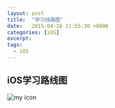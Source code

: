 ```yaml
---
layout: post
title:  "学习线路图"
date:   2015-04-28 11:55:30 +0800
categories: [iOS]
excerpt: 
tags:
  - iOS
---
```



## iOS学习路线图

![my icon](https://liuyujiahaha.github.io/blogPic/iOS学习路线图.jpg)
